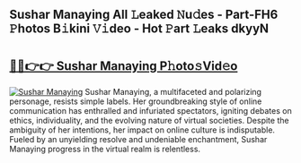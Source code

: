 ## Sushar Manaying All 𝙻eaked 𝙽u𝚍es - Part-FH6 𝙿hotos B𝚒kini 𝚅𝚒deo - Hot 𝙿art 𝙻eaks dkyyN

# <h2><a href="http://ld2o47.urlbe.top/?page=Sushar+Manaying">🔗🔗👉👉 Sushar Manaying P𝚑oto𝚜Vid𝚎o</a></h2>

[![Sushar Manaying](https://i.imgur.com/eBuTRDB.gif)](http://ld2o47.urlbe.top/?page=Sushar+Manaying)
Sushar Manaying, a multifaceted and polarizing personage, resists simple labels. Her groundbreaking style of online communication has enthralled and infuriated spectators, igniting debates on ethics, individuality, and the evolving nature of virtual societies. Despite the ambiguity of her intentions, her impact on online culture is indisputable. Fueled by an unyielding resolve and undeniable enchantment, Sushar Manaying progress in the virtual realm is relentless.
